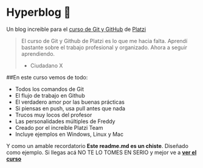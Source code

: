 # Hyperblog 💚
Un blog increible para el [curso de Git y GitHub](https://platzi.com/cursos/git-github/ "curso de Git y GitHub") de [Platzi](https://platzi.com/ "Platzi")
> El curso de Git y Github de Platzi es lo que me hacia falta. Aprendí bastante sobre el trabajo profesional y organizado. Ahora a seguir aprendiendo.
> - Ciudadano X

##En este curso vemos de todo:
* Todos los comandos de Git
* El flujo de trabajo en Github
* El verdadero amor por las buenas prácticas
* Si piensas en push, usa pull antes que nada
* Trucos muy locos del profesor
* Las personalidades múltiples de Freddy
* Creado por el increíble Platzi Team
* Incluye ejemplos en Windows, Linux y Mac

Y como un amable recordatorio **Este readme.md es un chiste**. Diseñado como ejemplo. Si llegas acá NO TE LO TOMES EN SERIO y mejor ve a [**ver el curso**](https://platzi.com/cursos/git-github/ "ver el curso") 
